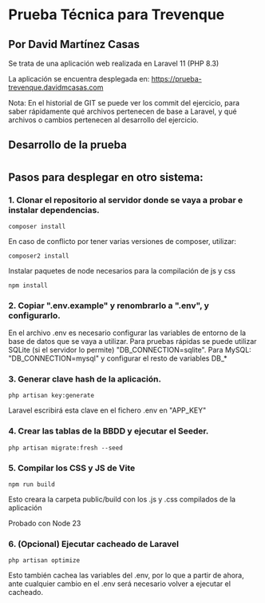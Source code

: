 # Prueba Técnica para Trevenque
## Por David Martínez Casas

Se trata de una aplicación web realizada en Laravel 11 (PHP 8.3)

La aplicación se encuentra desplegada en: https://prueba-trevenque.davidmcasas.com

Nota: En el historial de GIT se puede ver los commit del ejercicio, para saber rápidamente qué archivos pertenecen
de base a Laravel, y qué archivos o cambios pertenecen al desarrollo del ejercicio.

## Desarrollo de la prueba

# 

## Pasos para desplegar en otro sistema:

### 1. Clonar el repositorio al servidor donde se vaya a probar e instalar dependencias.
```
composer install
```
En caso de conflicto por tener varias versiones de composer, utilizar:
```
composer2 install
```
Instalar paquetes de node necesarios para la compilación de js y css
```
npm install
```

### 2. Copiar ".env.example" y renombrarlo a ".env", y configurarlo.

En el archivo .env es necesario configurar las variables de entorno de la base de datos que se vaya a utilizar.
Para pruebas rápidas se puede utilizar SQLite (si el servidor lo permite) "DB_CONNECTION=sqlite".
Para MySQL: "DB_CONNECTION=mysql" y configurar el resto de variables DB_*

### 3. Generar clave hash de la aplicación.
```
php artisan key:generate
```
Laravel escribirá esta clave en el fichero .env en "APP_KEY"

### 4. Crear las tablas de la BBDD y ejecutar el Seeder.
```
php artisan migrate:fresh --seed
```

### 5. Compilar los CSS y JS de Vite

```
npm run build
```
Esto creara la carpeta public/build con los .js y .css compilados de la aplicación

Probado con Node 23

### 6. (Opcional) Ejecutar cacheado de Laravel
```
php artisan optimize
``` 
Esto también cachea las variables del .env, por lo que a partir de ahora, ante cualquier cambio en el .env
será necesario volver a ejecutar el cacheado.
